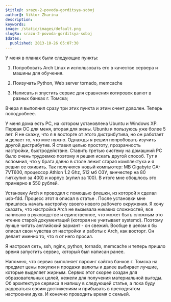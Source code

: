 ```yaml
---
$title@: srazu-2-povoda-gorditsya-soboj
author@: Viktor Zharina
description: 
keywords: 
image: /static/images/default.png
slugRu: srazu-2-povoda-gorditsya-soboj
$dates:
  published: 2013-10-26 05:07:30
---
```

У меня в планах были следующие пункты:

1) Попробовать Arch Linux и использовать его в качестве сервера и машины для обучения.

2) Поизучать Python, Web server tornado, memcache

3) Написать и зпустить сервис для сравнения котировок валют в разных банках г. Томска;

Вчера я выполнил сразу три этих пункта и этим очент доволен. Теперь поподробнее.

У меня дома есть PC, на котором установлена Ubuntu и Windows XP. Первая ОС для меня, вторая для жены. Ubuntu я пользуюсь уже более 5 лет. Я не скажу, что я в восторге от этого дистрибутива, но он работает и делает то, что мне нужно. Однажды я решил попробовать изучить другой дистрибутив. Я ставил целью простоту, прозрачность настройки, быстродействие. Ставить третью систему на домашний PC было очень трудоемко поэтому я решил искать другой способ. Тут я вспомнил, что у брата давно в столе лежит старая комплектуха и я решил ее оживить. Так получился новый компьютер: MB Gigabyte GA-7VT600, процессор Athlon 1.2 Ghz, 512 мб ОЗУ, винчестер на 80 гиг(купил за 400) и корпус (купил за 100). В итоге мне обошлось это примерно в 550 рублей. 

Установку Arch я проводил с помощью флешки, из которой я сделал usb-fdd. Процесс этот я описал в статье <a href="http://viktor.zharina.info/poleznoe/arch-linux-zagruzka-s-fleshki-na-staroj-materinskoj-plate/" title="Arch Linux. Загрузка с флешки на старой материнской плате"></a>. После установки мне пришлось начать настройку своего нового рабочего окружения. Я хочу сказать, что настройка Arch не вызывала никаких сложностей, все написано в руководстве и единственное, что может быть сложным это чтение старой документаций (которая не учитывает systemd). Поэтому лучше читать английский вариант - он свежий. Вообще в целом я бы описал свои чувства от настройки и работы с Arch, как восторг. Он делает именно то, что я от него просил.

Я настроил сеть, ssh, nginx, python, tornado, memcache и теперь пришло время запустить сервис, который был написан ранее. 

Напомню, что сервис выполняет парсинг сайтов банков г. Томска на предмет цены покупки и продажи валюты и далее выбирает лучшие, которые выделяет жирным. Сервис этот скорее создан для образовательных целей, нежели для получения материальной выгоды. Об архитектуре сервиса я напишу в следующей статье, а пока буду радоваться своим достижениям и прибывать в преподнятом настроении духа. И конечно проводить время с семьей.